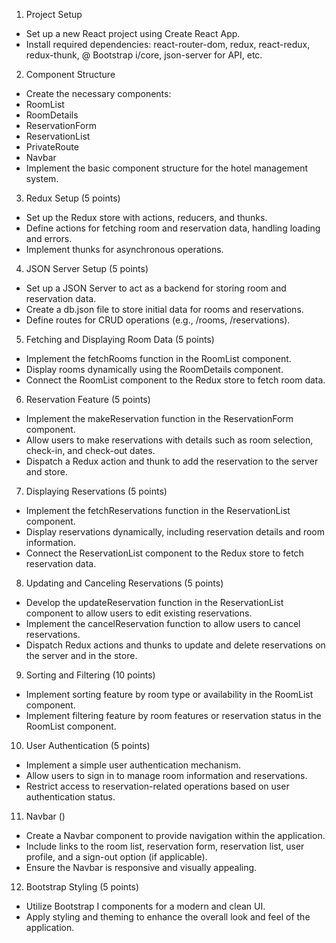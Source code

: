 <!-- COMPLTE -->
1. Project Setup
- Set up a new React project using Create React App.
- Install required dependencies: react-router-dom, redux, react-redux, redux-thunk, @ Bootstrap i/core, json-server for API, etc.
<!-- COMPLTE -->
2. Component Structure
- Create the necessary components:
- RoomList
- RoomDetails
- ReservationForm
- ReservationList
- PrivateRoute
- Navbar
- Implement the basic component structure for the hotel management system.
<!-- COMPLTE -->
3. Redux Setup (5 points)
- Set up the Redux store with actions, reducers, and thunks.
- Define actions for fetching room and reservation data, handling loading and errors.
- Implement thunks for asynchronous operations.
<!-- COMPLTE -->
4. JSON Server Setup (5 points)
- Set up a JSON Server to act as a backend for storing room and reservation data.
- Create a db.json file to store initial data for rooms and reservations.
- Define routes for CRUD operations (e.g., /rooms, /reservations).
 <!-- COMPLTE -->
5. Fetching and Displaying Room Data (5 points)
- Implement the fetchRooms function in the RoomList component.
- Display rooms dynamically using the RoomDetails component.
- Connect the RoomList component to the Redux store to fetch room data.
<!-- COMPLTE -->
6. Reservation Feature (5 points)
- Implement the makeReservation function in the ReservationForm component.
- Allow users to make reservations with details such as room selection, check-in, and check-out dates.
- Dispatch a Redux action and thunk to add the reservation to the server and store.
<!-- COMPLTE -->
7. Displaying Reservations (5 points)
- Implement the fetchReservations function in the ReservationList component.
- Display reservations dynamically, including reservation details and room information.
- Connect the ReservationList component to the Redux store to fetch reservation data.
<!-- COMPLTE -->
8. Updating and Canceling Reservations (5 points)
- Develop the updateReservation function in the ReservationList component to allow users to edit existing reservations.
- Implement the cancelReservation function to allow users to cancel reservations.
- Dispatch Redux actions and thunks to update and delete reservations on the server and in the store.
<!-- COMPLTE -->
9. Sorting and Filtering (10 points)
- Implement sorting feature by room type or availability in the RoomList component.
- Implement filtering feature by room features or reservation status in the RoomList component.
<!-- COMPLTE -->
10. User Authentication (5 points)
- Implement a simple user authentication mechanism.
- Allow users to sign in to manage room information and reservations.
- Restrict access to reservation-related operations based on user authentication status.
<!-- COMPLTE -->
11. Navbar ()
- Create a Navbar component to provide navigation within the application.
- Include links to the room list, reservation form, reservation list, user profile, and a sign-out option (if applicable).
- Ensure the Navbar is responsive and visually appealing.
 <!-- COMPLTE -->
12.  Bootstrap  Styling (5 points)
- Utilize  Bootstrap I components for a modern and clean UI.
- Apply styling and theming to enhance the overall look and feel of the application.